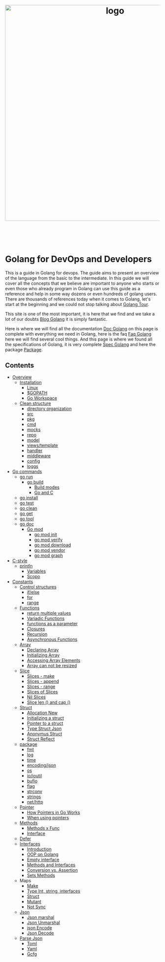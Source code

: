 <h1 align="center">
  <br />
  <img src="https://github.com/jeffotoni/goworkshopdevops/blob/master/godevops.png" alt="logo" width="700" />
  <br />
  <br />
  <br />
</h1>

# Golang for DevOps and Developers

This is a guide in Golang for devops. The guide aims to present an overview of the language from the basic to the intermediate. In this guide we will cover all the concepts that we believe are important to anyone who starts or even those who already program in Golang can use this guide as a reference and help in some way dozens or even hundreds of golang users.
There are thousands of references today when it comes to Golang, let's start at the beginning and we could not stop talking about [Golang Tour](https://tour.golang.org).

This site is one of the most important, it is here that we find and we take a lot of our doubts [Blog Golang](https://blog.golang.org/) it is simply fantastic.

Here is where we will find all the documentation [Doc Golang](https://golang.org/doc/) on this page is complete with everything we need in Golang, here is the faq [Faq Golang](https://golang.org/doc/faq) here we will find several cool things.
And this page is where we found all the specifications of Golang, it is very complete [Spec Golang](https://golang.org/ref/spec)
and here the package [Package](https://golang.org/src/).
## Contents

- [Overview](#overview)
  - [Installation](#installation)
     - [Linux](#linux)
     - [$GOPATH](#gopath)
     - [Go Workspace](#goworkspace)
   - [Clean structure](#cleanstructure)
      - [directory organization](#)
      - [src](#)
      - [pkg](#)
      - [cmd](#)
      - [mocks](#)
      - [repo](#)
      - [model](#)
      - [views/template](#)
      - [handler](#)
      - [middleware](#)
      - [config](#)
      - [loggs](#)
- [Go commands](#gocommands)
  - [go run](#gorun) 
    - [go build](#gobuild)
      - [Build modes](#gobuildmodes)
      - [Go and C](#goandc)
  - [go install](#goinstall)
  - [go test](#gotest)
  - [go clean](#goclean)
  - [go get](#goget)
  - [go tool](#gotool)
  - [go doc](#godoc)
    - [Go mod](#gomod)
       - [go mod init](#gomodinit)
       - [go mod verify](#gomodverify)
       - [go mod download](#gomoddownload)
       - [go mod vendor](#gomodvendor)
       - [go mod graph](#gomodgraph)
- [C-style](#cstyle)
  - [println](#println)
     - [Variables](#variables)
     - [Scopo](#scopo)
- [Constants](#constants)
  - [Control structures](#controlstructures)
      - [if/else](#ifelse)
      - [for](#for)
      - [range](#range)
  - [Functions](#functions)
    - [return multiple values](#returnmulti) 
    - [Variadic Functions](#variadicfunc) 
    - [functions as a parameter](#funcparameter) 
    - [Closures](#closures)
    - [Recursion](#recursion)
    - [Asynchronous Functions](#asynchromous)
  - [Array](#array)
    - [Declaring Array](#)
    - [Initializing Array](#)
    - [Accessing Array Elements](#)
    - [Array can not be resized](#)
  - [Slice](#slice)
    - [Slices - make](#)
    - [Slices - append](#)
    - [Slices - range](#)
    - [Slices of Slices](#)
    - [Nil Slices](#)
    - [Slice len () and cap ()](#)
  - [Struct](#struct)
    - [Allocation New](#allocationnew)
    - [Initializing a struct](#structinit)
    - [Pointer to a struct](#structpointer)
    - [Type Struct Json](#structjson)
    - [Anonymus Struct](#structanonymus)
    - [Struct Reflect](#structreflect)
  - [package](#package)
    - [fmt](#fmt)
    - [log](#log)
    - [time](#time)
    - [encoding/json](#encodingjson)
    - [os](#os)
    - [io/ioutil](#ioutil)
    - [bufio](#bufio)
    - [flag](#flag)
    - [strconv](#strconv)
    - [strings](#strings)
    - [net/http](#nethttp)
  - [Pointer](#pointer)
    - [How Pointers in Go Works](#howpointers)
    - [When using pointers](#whenusingpointers)
  - [Methods](#methods)
    - [Methods x Func](#methodsfunc)
    - [Interface](#interface)
   - [Defer](#defer)
   - [Interfaces](#interfaces)
     - [Introduction](#introducaointerface)
     - [OOP on Golang](#oopgolang)
     - [Empty interface](#emptyinterface)
     - [Methods and Interfaces](#methodsandinterfaces)
     - [Conversion vs. Assertion](#conversionvsassertion)
     - [Sets Methods](#setmethods)
   - Maps
     - [Make](#)
     - [Type Int, string, interfaces](#)
     - [Struct](#)
     - [Mutant](#)
     - [Not Sync](#)
   - [Json](#Json)
     - [Json marshal](#jsonmarshal)
     - [Json Unmarshal](#jsonunmarshal)
     - [json Encode](#jsonencode)
     - [Json Decode](#jsondecode)
   - [Parse Json](#Json)
     - [Toml](#jsontoml)
     - [Yaml](#jsonyaml)
     - [Gcfg](#jsongcfg)
      
    
   
